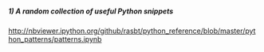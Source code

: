 ##### 1) A random collection of useful Python snippets

   http://nbviewer.ipython.org/github/rasbt/python_reference/blob/master/python_patterns/patterns.ipynb
